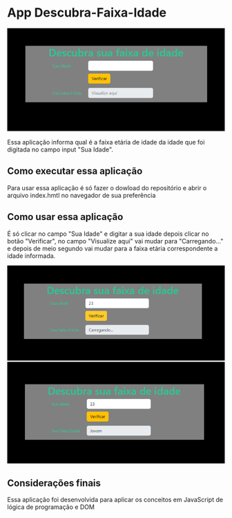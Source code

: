 # App Descubra-Faixa-Idade

<img src="https://github.com/Eliane-Santiago/AppWebFaixaEtaria/blob/main/img-001.png"/>


Essa aplicação informa qual é a faixa etária de idade da idade que foi digitada no campo input "Sua Idade". 


## Como executar essa aplicação

Para usar essa aplicação é só fazer o dowload do repositório e abrir o arquivo index.hmtl no navegador de sua preferência


## Como usar essa aplicação

É só clicar no campo "Sua Idade" e digitar a sua idade depois clicar no botão "Verificar", no campo "Visualize aqui" vai mudar para "Carregando..." e depois de meio segundo vai mudar para a faixa etária correspondente a idade informada.

<img src="https://github.com/Eliane-Santiago/AppWebFaixaEtaria/blob/main/img-002.png"/>

<img src="https://github.com/Eliane-Santiago/AppWebFaixaEtaria/blob/main/img-003.png"/>

## Considerações finais

Essa aplicação foi desenvolvida para aplicar os conceitos em JavaScript de lógica de programação e DOM
